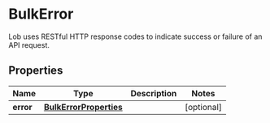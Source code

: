 

# BulkError

Lob uses RESTful HTTP response codes to indicate success or failure of an API request.

## Properties

Name | Type | Description | Notes
------------ | ------------- | ------------- | -------------
**error** | [**BulkErrorProperties**](BulkErrorProperties.md) |  |  [optional]



